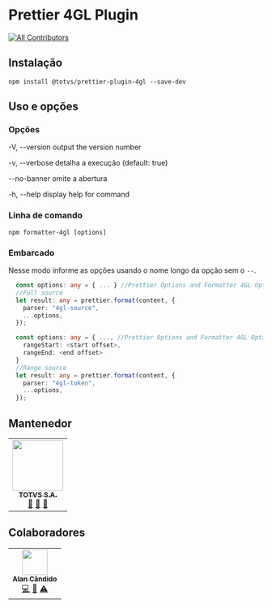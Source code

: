 # Prettier 4GL Plugin

<!-- ALL-CONTRIBUTORS-BADGE:START - Do not remove or modify this section -->

[![All Contributors](https://img.shields.io/badge/all_contributors-1-orange.svg?style=flat-square)](#contributors-)

<!-- ALL-CONTRIBUTORS-BADGE:END -->

## Instalação

```
npm install @totvs/prettier-plugin-4gl --save-dev
```

## Uso e opções

### Opções

-V, --version output the version number

-v, --verbose detalha a execução (default: true)

--no-banner omite a abertura

-h, --help display help for command

### Linha de comando

```
npm formatter-4gl [options]
```

### Embarcado

Nesse modo informe as opções usando o nome longo da opção sem o `--`.

```Typescript
  const options: any = { ... } //Prettier Options and Formatter 4GL Options*
  //Full source
  let result: any = prettier.format(content, {
    parser: "4gl-source",
    ...options,
  });
```

```Typescript
  const options: any = { ..., //Prettier Options and Formatter 4GL Options*
    rangeStart: <start offset>,
    rangeEnd: <end offset>
  }
  //Range source
  let result: any = prettier.format(content, {
    parser: "4gl-token",
    ...options,
  });
```

## Mantenedor

<table>
  <tr>
    <td align="center"><a href="https://twitter.com/TOTVSDevelopers"><img src="https://avatars2.githubusercontent.com/u/20243897?v=4?s=100" width="100px;" alt=""/><br /><sub><b>TOTVS S.A.</b></sub></a><br /><a href="#maintenance-totvs" title="Maintenance">🚧</a> <a href="#plugin-totvs" title="Plugin/utility libraries">🔌</a> <a href="#projectManagement-totvs" title="Project Management">📆</a></td>
    </tr>
</table>

## Colaboradores

<!-- ALL-CONTRIBUTORS-LIST:START - Do not remove or modify this section -->
<!-- prettier-ignore-start -->
<!-- markdownlint-disable -->
<table>
  <tr>
    <td align="center"><a href="https://github.com/brodao"><img src="https://avatars0.githubusercontent.com/u/949914?v=4?s=50" width="50px;" alt=""/><br /><sub><b>Alan Cândido</b></sub></a><br /><a href="https://github.com/totvs/@totvs/prettier-plugin-4gl/commits?author=brodao" title="Code">💻</a> <a href="https://github.com/totvs/@totvs/prettier-plugin-4gl/commits?author=brodao" title="Documentation">📖</a> <a href="https://github.com/totvs/@totvs/prettier-plugin-4gl/commits?author=brodao" title="Tests">⚠️</a></td>
  </tr>
</table>

<!-- markdownlint-enable -->
<!-- prettier-ignore-end -->

<!-- ALL-CONTRIBUTORS-LIST:END -->
